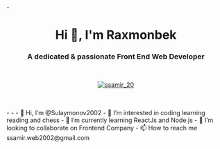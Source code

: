 -<h1 align="center">Hi 👋, I'm Raxmonbek</h1>
<h3 align="center">A dedicated & passionate Front End Web Developer</h3>
<br>
<p align="center"> <a href="https://twitter.com/developedbygeo" target="_blank"><img src="https://twitter.com/ssamir_20" alt="ssamir_20" /></a> </p>
<br>

<br>
- 
- 
- 👋 Hi, I’m @Sulaymonov2002
- 👀 I’m interested in coding learning reading and chess
- 🌱 I’m currently learning ReactJs and Node.js
- 💞️ I’m looking to collaborate on Frontend Company
- 📫 How to reach me ssamir.web2002@gmail.com

<!---
Sulaymonov2002/Sulaymonov2002 is a ✨ special ✨ repository because its `README.md` (this file) appears on your GitHub profile.
You can click the Preview link to take a look at your changes.
--->
